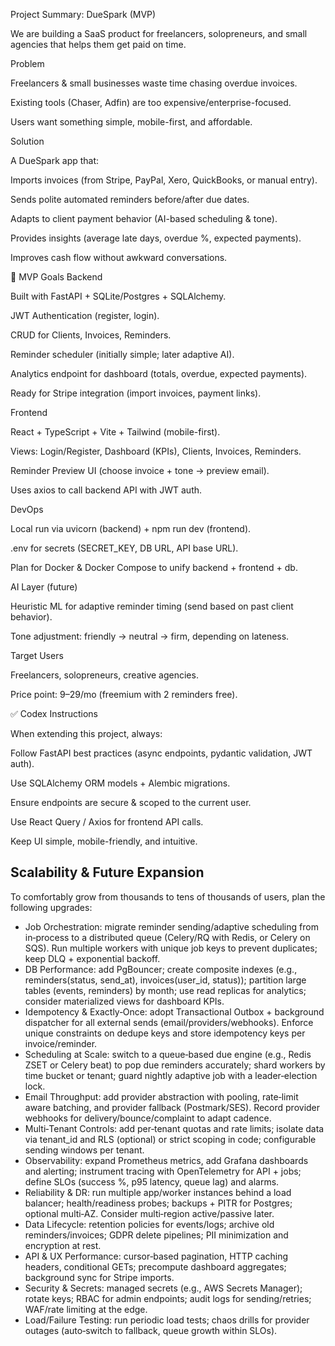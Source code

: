 Project Summary: DueSpark (MVP)

We are building a SaaS product for freelancers, solopreneurs, and small agencies that helps them get paid on time.

Problem

Freelancers & small businesses waste time chasing overdue invoices.

Existing tools (Chaser, Adfin) are too expensive/enterprise-focused.

Users want something simple, mobile-first, and affordable.

Solution

A DueSpark app that:

Imports invoices (from Stripe, PayPal, Xero, QuickBooks, or manual entry).

Sends polite automated reminders before/after due dates.

Adapts to client payment behavior (AI-based scheduling & tone).

Provides insights (average late days, overdue %, expected payments).

Improves cash flow without awkward conversations.

🎯 MVP Goals
Backend

Built with FastAPI + SQLite/Postgres + SQLAlchemy.

JWT Authentication (register, login).

CRUD for Clients, Invoices, Reminders.

Reminder scheduler (initially simple; later adaptive AI).

Analytics endpoint for dashboard (totals, overdue, expected payments).

Ready for Stripe integration (import invoices, payment links).

Frontend

React + TypeScript + Vite + Tailwind (mobile-first).

Views: Login/Register, Dashboard (KPIs), Clients, Invoices, Reminders.

Reminder Preview UI (choose invoice + tone → preview email).

Uses axios to call backend API with JWT auth.

DevOps

Local run via uvicorn (backend) + npm run dev (frontend).

.env for secrets (SECRET_KEY, DB URL, API base URL).

Plan for Docker & Docker Compose to unify backend + frontend + db.

AI Layer (future)

Heuristic ML for adaptive reminder timing (send based on past client behavior).

Tone adjustment: friendly → neutral → firm, depending on lateness.

Target Users

Freelancers, solopreneurs, creative agencies.

Price point: $9–$29/mo (freemium with 2 reminders free).

✅ Codex Instructions

When extending this project, always:

Follow FastAPI best practices (async endpoints, pydantic validation, JWT auth).

Use SQLAlchemy ORM models + Alembic migrations.

Ensure endpoints are secure & scoped to the current user.

Use React Query / Axios for frontend API calls.

Keep UI simple, mobile-friendly, and intuitive.

## Scalability & Future Expansion

To comfortably grow from thousands to tens of thousands of users, plan the following upgrades:

- Job Orchestration: migrate reminder sending/adaptive scheduling from in‑process to a distributed queue (Celery/RQ with Redis, or Celery on SQS). Run multiple workers with unique job keys to prevent duplicates; keep DLQ + exponential backoff.
- DB Performance: add PgBouncer; create composite indexes (e.g., reminders(status, send_at), invoices(user_id, status)); partition large tables (events, reminders) by month; use read replicas for analytics; consider materialized views for dashboard KPIs.
- Idempotency & Exactly‑Once: adopt Transactional Outbox + background dispatcher for all external sends (email/providers/webhooks). Enforce unique constraints on dedupe keys and store idempotency keys per invoice/reminder.
- Scheduling at Scale: switch to a queue‑based due engine (e.g., Redis ZSET or Celery beat) to pop due reminders accurately; shard workers by time bucket or tenant; guard nightly adaptive job with a leader‑election lock.
- Email Throughput: add provider abstraction with pooling, rate‑limit aware batching, and provider fallback (Postmark/SES). Record provider webhooks for delivery/bounce/complaint to adapt cadence.
- Multi‑Tenant Controls: add per‑tenant quotas and rate limits; isolate data via tenant_id and RLS (optional) or strict scoping in code; configurable sending windows per tenant.
- Observability: expand Prometheus metrics, add Grafana dashboards and alerting; instrument tracing with OpenTelemetry for API + jobs; define SLOs (success %, p95 latency, queue lag) and alarms.
- Reliability & DR: run multiple app/worker instances behind a load balancer; health/readiness probes; backups + PITR for Postgres; optional multi‑AZ. Consider multi‑region active/passive later.
- Data Lifecycle: retention policies for events/logs; archive old reminders/invoices; GDPR delete pipelines; PII minimization and encryption at rest.
- API & UX Performance: cursor‑based pagination, HTTP caching headers, conditional GETs; precompute dashboard aggregates; background sync for Stripe imports.
- Security & Secrets: managed secrets (e.g., AWS Secrets Manager); rotate keys; RBAC for admin endpoints; audit logs for sending/retries; WAF/rate limiting at the edge.
- Load/Failure Testing: run periodic load tests; chaos drills for provider outages (auto‑switch to fallback, queue growth within SLOs).
